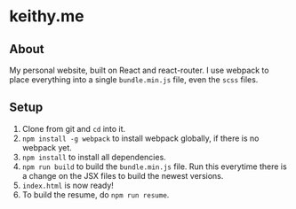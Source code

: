 # keithy.me
## About
My personal website, built on React and react-router. I use webpack to place everything into a single `bundle.min.js` file, even the `scss` files.

## Setup
1. Clone from git and `cd` into it.
2. `npm install -g webpack` to install webpack globally, if there is no webpack yet.
3. `npm install` to install all dependencies.
4. `npm run build` to build the `bundle.min.js` file. Run this everytime there is a change on the JSX files to build the newest versions.
5. `index.html` is now ready!
6. To build the resume, do `npm run resume`.
